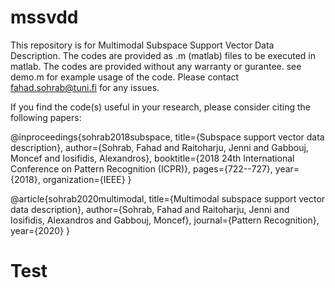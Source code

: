 # mssvdd
This repository is for Multimodal Subspace Support Vector Data Description.
The codes are provided as .m (matlab) files to be executed in matlab.
The codes are provided without any warranty or gurantee.
see demo.m for example usage of the code.
Please contact fahad.sohrab@tuni.fi for any issues.

If you find the code(s) useful in your research, please consider citing the following papers:

@inproceedings{sohrab2018subspace,
  title={Subspace support vector data description},
  author={Sohrab, Fahad and Raitoharju, Jenni and Gabbouj, Moncef and Iosifidis, Alexandros},
  booktitle={2018 24th International Conference on Pattern Recognition (ICPR)},
  pages={722--727},
  year={2018},
  organization={IEEE}
}

@article{sohrab2020multimodal,
  title={Multimodal subspace support vector data description},
  author={Sohrab, Fahad and Raitoharju, Jenni and Iosifidis, Alexandros and Gabbouj, Moncef},
  journal={Pattern Recognition},
  year={2020}
}

# Test


